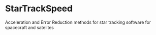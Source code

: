 # StarTrackSpeed
Acceleration and Error Reduction methods for star tracking software for spacecraft and satelites
